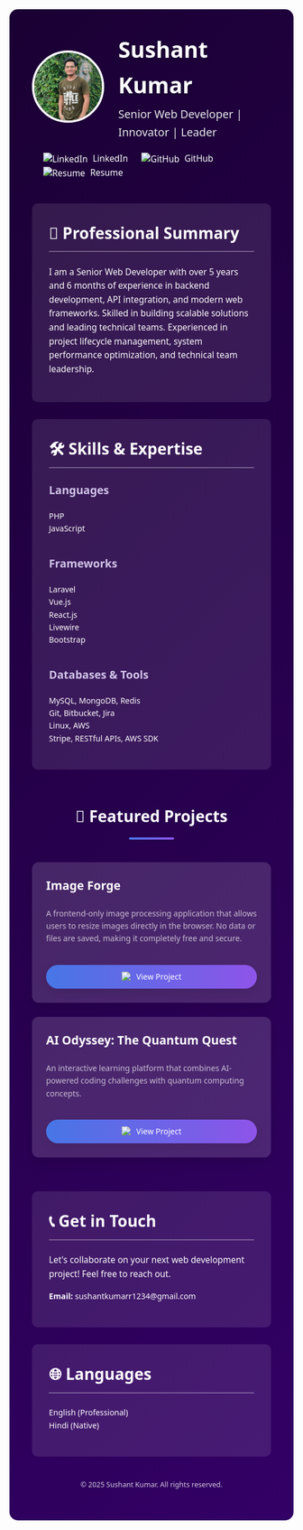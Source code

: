 <!-- README.md -->

<div style="background: linear-gradient(135deg, #1a0033 0%, #330066 100%); padding: 40px; border-radius: 15px; color: white; font-family: 'Segoe UI', Tahoma, Geneva, Verdana, sans-serif; line-height: 1.6;">

  <!-- Header Section -->
  <div style="display: flex; align-items: center; justify-content: space-between; margin-bottom: 40px; flex-wrap: wrap;">
    <div style="display: flex; align-items: center;">
      <img src="assets/Sushant-Kumar.jpeg" alt="Sushant Kumar" style="width: 120px; height: 120px; border-radius: 50%; border: 4px solid #fff; margin-right: 25px; object-fit: cover;">
      <div>
        <h1 style="margin: 0; font-size: 2.8em; font-weight: 700; text-shadow: 2px 2px 4px rgba(0,0,0,0.3);">Sushant Kumar</h1>
        <p style="margin: 5px 0 0; font-size: 1.4em; font-weight: 300; opacity: 0.9;">Senior Web Developer | Innovator | Leader</p>
      </div>
    </div>
    <div style="margin-top: 20px;">
      <a href="https://www.linkedin.com/in/sushantsinghrajput/" target="_blank" style="color: white; text-decoration: none; font-size: 1.1em; margin-left: 20px; transition: transform 0.2s ease-in-out;">
        <img src="https://img.icons8.com/ios-filled/50/ffffff/linkedin.png" alt="LinkedIn" width="28" height="28" style="vertical-align: middle; margin-right: 5px;"> LinkedIn
      </a>
      <a href="https://github.com/SushantSinghRajput03" target="_blank" style="color: white; text-decoration: none; font-size: 1.1em; margin-left: 20px; transition: transform 0.2s ease-in-out;">
        <img src="https://img.icons8.com/ios-filled/50/ffffff/github.png" alt="GitHub" width="28" height="28" style="vertical-align: middle; margin-right: 5px;"> GitHub
      </a>
      <a href="/assets/Sushant-Kumar-resume.pdf" target="_blank" style="color: white; text-decoration: none; font-size: 1.1em; margin-left: 20px; transition: transform 0.2s ease-in-out;">
        <img src="https://img.icons8.com/ios-filled/50/ffffff/resume.png" alt="Resume" width="28" height="28" style="vertical-align: middle; margin-right: 5px;"> Resume
      </a>
    </div>
  </div>

  <!-- Professional Summary -->
  <div style="background-color: rgba(255,255,255,0.1); padding: 30px; border-radius: 10px; margin-bottom: 30px;">
    <h2 style="margin-top: 0; font-size: 2em; border-bottom: 2px solid rgba(255,255,255,0.3); padding-bottom: 10px;">🚀 Professional Summary</h2>
    <p style="font-size: 1.1em;">I am a Senior Web Developer with over 5 years and 6 months of experience in backend development, API integration, and modern web frameworks. Skilled in building scalable solutions and leading technical teams. Experienced in project lifecycle management, system performance optimization, and technical team leadership.</p>
  </div>

  <!-- Skills Section -->
  <div style="background-color: rgba(255,255,255,0.1); padding: 30px; border-radius: 10px; margin-bottom: 30px;">
    <h2 style="margin-top: 0; font-size: 2em; border-bottom: 2px solid rgba(255,255,255,0.3); padding-bottom: 10px;">🛠️ Skills & Expertise</h2>
    <div style="display: flex; flex-wrap: wrap; gap: 20px;">
      <div style="flex: 1; min-width: 250px;">
        <h3 style="margin-top: 0; font-size: 1.4em; color: #d1c4e9;">Languages</h3>
        <ul style="list-style: none; padding: 0;">
          <li>PHP</li>
          <li>JavaScript</li>
        </ul>
      </div>
      <div style="flex: 1; min-width: 250px;">
        <h3 style="margin-top: 0; font-size: 1.4em; color: #d1c4e9;">Frameworks</h3>
        <ul style="list-style: none; padding: 0;">
          <li>Laravel</li>
          <li>Vue.js</li>
          <li>React.js</li>
          <li>Livewire</li>
          <li>Bootstrap</li>
        </ul>
      </div>
      <div style="flex: 1; min-width: 250px;">
        <h3 style="margin-top: 0; font-size: 1.4em; color: #d1c4e9;">Databases & Tools</h3>
        <ul style="list-style: none; padding: 0;">
          <li>MySQL, MongoDB, Redis</li>
          <li>Git, Bitbucket, Jira</li>
          <li>Linux, AWS</li>
          <li>Stripe, RESTful APIs, AWS SDK</li>
        </ul&gt>
      </div>
    </div>
  </div>

  <!-- Projects Section -->
  <div style="padding: 30px 0; margin-bottom: 30px;">
    <h2 style="margin-top: 0; font-size: 2em; text-align: center; margin-bottom: 40px; position: relative; color: white;">
      🚀 Featured Projects
      <span style="display: block; width: 80px; height: 4px; background: linear-gradient(90deg, #4776E6, #8E54E9); margin: 15px auto 0; border-radius: 2px;"></span>
    </h2>
    <div style="display: grid; grid-template-columns: repeat(auto-fit, minmax(300px, 1fr)); gap: 25px;">
      <!-- Project 1 -->
      <div style="background-color: rgba(255,255,255,0.15); padding: 25px; border-radius: 12px; box-shadow: 0 10px 20px rgba(0, 0, 0, 0.1); transition: all 0.3s ease; display: flex; flex-direction: column; justify-content: space-between;">
        <div>
          <h3 style="margin-top: 0; font-size: 1.5em; color: white;">Image Forge</h3>
          <p style="color: rgba(255,255,255,0.7); margin-bottom: 20px;">A frontend-only image processing application that allows users to resize images directly in the browser. No data or files are saved, making it completely free and secure.</p>
        </div>
        <a href="https://imageforge.web.app/" target="_blank" style="display: inline-flex; align-items: center; justify-content: center; padding: 10px 25px; background: linear-gradient(90deg, #4776E6, #8E54E9); color: white; text-decoration: none; border-radius: 50px; font-weight: 500; transition: all 0.3s ease; margin-top: 15px; box-shadow: 0 5px 15px rgba(0,0,0,0.1);">
          <img src="https://img.icons8.com/ios-filled/50/ffffff/external-link.png" alt="External Link" width="18" height="18" style="vertical-align: middle; margin-right: 8px;"> View Project
        </a>
      </div>
      <!-- Project 2 -->
      <div style="background-color: rgba(255,255,255,0.15); padding: 25px; border-radius: 12px; box-shadow: 0 10px 20px rgba(0, 0, 0, 0.1); transition: all 0.3s ease; display: flex; flex-direction: column; justify-content: space-between;">
        <div>
          <h3 style="margin-top: 0; font-size: 1.5em; color: white;">AI Odyssey: The Quantum Quest</h3>
          <p style="color: rgba(255,255,255,0.7); margin-bottom: 20px;">An interactive learning platform that combines AI-powered coding challenges with quantum computing concepts.</p>
        </div>
        <a href="https://ai-odyssey-frontend.onrender.com/" target="_blank" style="display: inline-flex; align-items: center; justify-content: center; padding: 10px 25px; background: linear-gradient(90deg, #4776E6, #8E54E9); color: white; text-decoration: none; border-radius: 50px; font-weight: 500; transition: all 0.3s ease; margin-top: 15px; box-shadow: 0 5px 15px rgba(0,0,0,0.1);">
          <img src="https://img.icons8.com/ios-filled/50/ffffff/external-link.png" alt="External Link" width="18" height="18" style="vertical-align: middle; margin-right: 8px;"> View Project
        </a>
      </div>
    </div>
  </div>

  <!-- Contact & Languages -->
  <div style="display: flex; justify-content: space-between; flex-wrap: wrap; gap: 30px;">
    <div style="flex: 1; min-width: 280px; background-color: rgba(255,255,255,0.1); padding: 30px; border-radius: 10px;">
      <h2 style="margin-top: 0; font-size: 2em; border-bottom: 2px solid rgba(255,255,255,0.3); padding-bottom: 10px;">📞 Get in Touch</h2>
      <p style="font-size: 1.1em;">Let's collaborate on your next web development project! Feel free to reach out.</p>
      <ul style="list-style: none; padding: 0;">
        <li style="margin-bottom: 10px;"><strong>Email:</strong> <a href="mailto:sushantkumarr1234@gmail.com" style="color: white; text-decoration: none;">sushantkumarr1234@gmail.com</a></li>
      </ul>
    </div>
    <div style="flex: 1; min-width: 280px; background-color: rgba(255,255,255,0.1); padding: 30px; border-radius: 10px;">
      <h2 style="margin-top: 0; font-size: 2em; border-bottom: 2px solid rgba(255,255,255,0.3); padding-bottom: 10px;">🌐 Languages</h2>
      <ul style="list-style: none; padding: 0;">
        <li>English (Professional)</li>
        <li>Hindi (Native)</li>
      </ul>
    </div>
  </div>

  <!-- Footer -->
  <div style="text-align: center; margin-top: 40px; font-size: 0.9em; opacity: 0.8;">
    <p>&copy; 2025 Sushant Kumar. All rights reserved.</p>
  </div>

</div>
